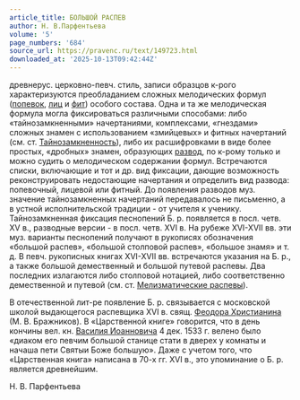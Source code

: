 ```yaml
---
article_title: БОЛЬШОЙ РАСПЕВ
author: Н. В.Парфентьева
volume: '5'
page_numbers: '684'
source_url: https://pravenc.ru/text/149723.html
downloaded_at: '2025-10-13T09:42:44Z'
---
```


древнерус. церковно-певч. стиль, записи образцов к-рого характеризуются преобладанием сложных мелодических формул ([попевок](https://pravenc.ru/text/попевок.html), [лиц](https://pravenc.ru/text/лиц.html) и [фит](https://pravenc.ru/text/фит.html)) особого состава. Одна и та же мелодическая формула могла фиксироваться различными способами: либо «тайнозамкненными» начертаниями, комплексами, «гнездами» сложных знамен с использованием «змийцевых» и фитных начертаний (см. ст. [Тайнозамкненность](https://pravenc.ru/text/Тайнозамкненность.html)), либо их расшифровками в виде более простых, «дробных» знамен, образующих [развод](https://pravenc.ru/text/развод.html), по к-рому только и можно судить о мелодическом содержании формул. Встречаются списки, включающие и тот и др. вид фиксации, дающие возможность реконструировать недостающие начертания и определить вид развода: попевочный, лицевой или фитный. До появления разводов муз. значение тайнозамкненных начертаний передавалось не письменно, а в устной исполнительской традиции - от учителя к ученику. Тайнозамкненная фиксация песнопений Б. р. появляется в посл. четв. XV в., разводные версии - в посл. четв. XVI в. На рубеже XVI-XVII вв. эти муз. варианты песнопений получают в рукописях обозначения «большой распев», «большой столповой распев», «большое знамя» и т. д. В певч. рукописных книгах ХVI-XVII вв. встречаются указания на Б. р., а также большой демественный и большой путевой распевы. Два последних излагаются либо столповой нотацией, либо соответственно демественной и путевой (см. ст. [Мелизматические распевы](<https://pravenc.ru/text/Мелизматические распевы.html>)).

В отечественной лит-ре появление Б. р. связывается с московской школой выдающегося распевщика XVI в. свящ. [Феодора Христианина](<https://pravenc.ru/text/Феодора Христианина.html>) (М. В. Бражников). В «Царственной книге» говорится, что в день кончины вел. кн. [Василия Иоанновича](<https://pravenc.ru/text/Василия Иоанновича.html>) 4 дек. 1533 г. велено было «диаком его певчим большой станице стати в дверех у комнаты и начаша пети Святыи Боже большую». Даже с учетом того, что «Царственная книга» написана в 70-х гг. XVI в., это упоминание о Б. р. является древнейшим.

Н. В.  Парфентьева
